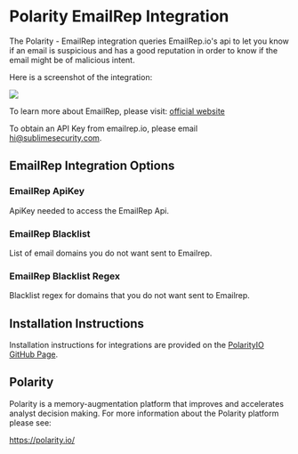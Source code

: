 # Polarity EmailRep Integration

The Polarity - EmailRep integration queries EmailRep.io's api to let you know if an email is suspicious and has a good reputation in order to know if the email might be of malicious intent.

Here is a screenshot of the integration:

![](https://user-images.githubusercontent.com/22529325/65070290-581b9f00-d95a-11e9-83fc-e0c1ee3a2b20.png)

To learn more about EmailRep, please visit: [official website](https://emailrep.io)

To obtain an API Key from emailrep.io, please email hi@sublimesecurity.com.

## EmailRep Integration Options

### EmailRep ApiKey
ApiKey needed to access the EmailRep Api.

### EmailRep Blacklist
List of email domains you do not want sent to Emailrep.

### EmailRep Blacklist Regex
Blacklist regex for domains that you do not want sent to Emailrep.

## Installation Instructions

Installation instructions for integrations are provided on the [PolarityIO GitHub Page](https://polarityio.github.io/).

## Polarity

Polarity is a memory-augmentation platform that improves and accelerates analyst decision making.  For more information about the Polarity platform please see:

https://polarity.io/
